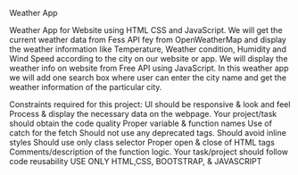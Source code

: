 Weather App

Weather App for Website using HTML CSS and JavaScript. We will get the current weather data from Fess API fey from OpenWeatherMap and display the weather information like Temperature,  Weather condition, Humidity and Wind Speed according to the city on our website or app.
We will display the weather info on website from Free API using JavaScript.
In this weather app we will add one search box where user can enter the city name and get the weather information of the particular city.


Constraints required for this project: UI should be responsive & look and feel Process & display the necessary data on the webpage.
Your project/task should obtain the code quality Proper variable & function names Use of catch for the fetch Should not use any deprecated tags.
Should avoid inline styles Should use only class selector Proper open & close of HTML tags Comments/description of the function logic. 
Your task/project should follow code reusability USE ONLY HTML,CSS, BOOTSTRAP, & JAVASCRIPT

